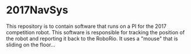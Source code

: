 2017NavSys
==========

This repository is to contain software that runs on a PI for the
2017 competition robot.  This software is responsible for tracking
the position of the robot and reporting it back to the RoboRio.
It uses a "mouse" that is sliding on the floor...
